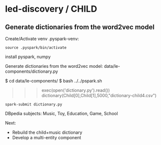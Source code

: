 # led-discovery / CHILD


## Generate dictionaries from the word2vec model

Create/Activate venv .pyspark-venv:
```
source .pyspark/bin/activate
```
install pyspark, numpy

Generate dictionaries from the word2vec model: data/le-components/dictionary.py

$ cd data/le-components/
$ bash ../../pspark.sh
>>> exec(open('dictionary.py').read())
>>> dictionary(Child[0],Child[1],5000,"dictionary-child4.csv")

```
spark-submit dictionary.py
```

DBpedia subjects: Music, Toy, Education, Game, School

Next:

- Rebuild the child+music dictionary
- Develop a multi-entity component

